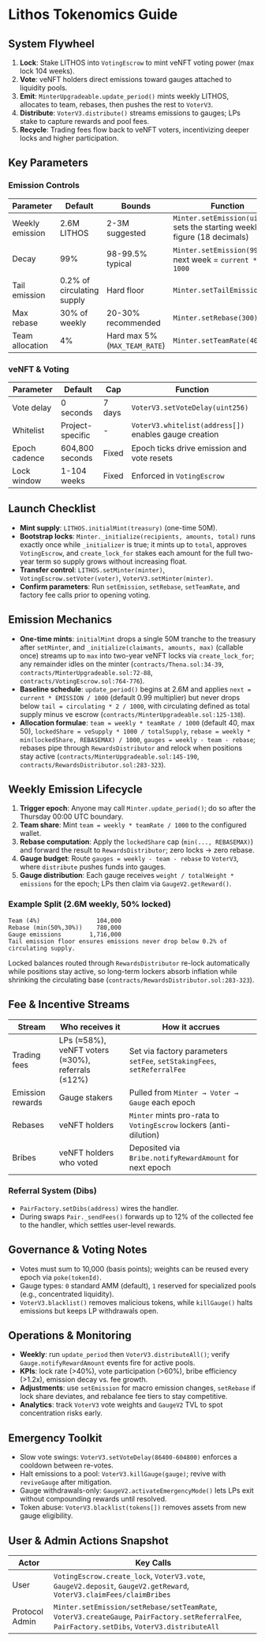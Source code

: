 # Lithos Tokenomics Guide

## System Flywheel

1. **Lock**: Stake LITHOS into `VotingEscrow` to mint veNFT voting power (max lock 104 weeks).
2. **Vote**: veNFT holders direct emissions toward gauges attached to liquidity pools.
3. **Emit**: `MinterUpgradeable.update_period()` mints weekly LITHOS, allocates to team, rebases, then pushes the rest to `VoterV3`.
4. **Distribute**: `VoterV3.distribute()` streams emissions to gauges; LPs stake to capture rewards and pool fees.
5. **Recycle**: Trading fees flow back to veNFT voters, incentivizing deeper locks and higher participation.

## Key Parameters

### Emission Controls

| Parameter       | Default                    | Bounds                        | Function                                                                    |
| --------------- | -------------------------- | ----------------------------- | --------------------------------------------------------------------------- |
| Weekly emission | 2.6M LITHOS                | 2-3M suggested                | `Minter.setEmission(uint256)` sets the starting weekly figure (18 decimals) |
| Decay           | 99%                        | 98-99.5% typical              | `Minter.setEmission(990)` → next week = `current * 990 / 1000`              |
| Tail emission   | 0.2% of circulating supply | Hard floor                    | `Minter.setTailEmission(2)`                                                 |
| Max rebase      | 30% of weekly              | 20-30% recommended            | `Minter.setRebase(300)`                                                     |
| Team allocation | 4%                         | Hard max 5% (`MAX_TEAM_RATE`) | `Minter.setTeamRate(40)`                                                    |

### veNFT & Voting

| Parameter     | Default          | Cap    | Function                                              |
| ------------- | ---------------- | ------ | ----------------------------------------------------- |
| Vote delay    | 0 seconds        | 7 days | `VoterV3.setVoteDelay(uint256)`                       |
| Whitelist     | Project-specific | -      | `VoterV3.whitelist(address[])` enables gauge creation |
| Epoch cadence | 604,800 seconds  | Fixed  | Epoch ticks drive emission and vote resets            |
| Lock window   | 1-104 weeks      | Fixed  | Enforced in `VotingEscrow`                            |

## Launch Checklist

- **Mint supply**: `LITHOS.initialMint(treasury)` (one-time 50M).
- **Bootstrap locks**: `Minter._initialize(recipients, amounts, total)` runs exactly once while `_initializer` is true; it mints up to `total`, approves `VotingEscrow`, and `create_lock_for` stakes each amount for the full two-year term so supply grows without increasing float.
- **Transfer control**: `LITHOS.setMinter(minter)`, `VotingEscrow.setVoter(voter)`, `VoterV3.setMinter(minter)`.
- **Confirm parameters**: Run `setEmission`, `setRebase`, `setTeamRate`, and factory fee calls prior to opening voting.

## Emission Mechanics

- **One-time mints**: `initialMint` drops a single 50M tranche to the treasury after `setMinter`, and `_initialize(claimants, amounts, max)` (callable once) streams up to `max` into two-year veNFT locks via `create_lock_for`; any remainder idles on the minter (`contracts/Thena.sol:34-39`, `contracts/MinterUpgradeable.sol:72-88`, `contracts/VotingEscrow.sol:764-776`).
- **Baseline schedule**: `update_period()` begins at 2.6M and applies `next = current * EMISSION / 1000` (default 0.99 multiplier) but never drops below `tail = circulating * 2 / 1000`, with circulating defined as total supply minus ve escrow (`contracts/MinterUpgradeable.sol:125-138`).
- **Allocation formulae**: `team = weekly * teamRate / 1000` (default 40, max 50), `lockedShare = veSupply * 1000 / totalSupply`, `rebase = weekly * min(lockedShare, REBASEMAX) / 1000`, `gauges = weekly - team - rebase`; rebases pipe through `RewardsDistributor` and relock when positions stay active (`contracts/MinterUpgradeable.sol:145-190`, `contracts/RewardsDistributor.sol:283-323`).

## Weekly Emission Lifecycle

1. **Trigger epoch**: Anyone may call `Minter.update_period()`; do so after the Thursday 00:00 UTC boundary.
2. **Team share**: Mint `team = weekly * teamRate / 1000` to the configured wallet.
3. **Rebase computation**: Apply the `lockedShare` cap (`min(..., REBASEMAX)`) and forward the result to `RewardsDistributor`; zero locks → zero rebase.
4. **Gauge budget**: Route `gauges = weekly - team - rebase` to `VoterV3`, where `distribute` pushes funds into gauges.
5. **Gauge distribution**: Each gauge receives `weight / totalWeight * emissions` for the epoch; LPs then claim via `GaugeV2.getReward()`.

### Example Split (2.6M weekly, 50% locked)

```
Team (4%)                104,000
Rebase (min(50%,30%))    780,000
Gauge emissions        1,716,000
Tail emission floor ensures emissions never drop below 0.2% of circulating supply.
```

Locked balances routed through `RewardsDistributor` re-lock automatically while positions stay active, so long-term lockers absorb inflation while shrinking the circulating base (`contracts/RewardsDistributor.sol:283-323`).

## Fee & Incentive Streams

| Stream           | Who receives it                                   | How it accrues                                                          |
| ---------------- | ------------------------------------------------- | ----------------------------------------------------------------------- |
| Trading fees     | LPs (≈58%), veNFT voters (≈30%), referrals (≤12%) | Set via factory parameters `setFee`, `setStakingFees`, `setReferralFee` |
| Emission rewards | Gauge stakers                                     | Pulled from `Minter → Voter → Gauge` each epoch                         |
| Rebases          | veNFT holders                                     | `Minter` mints pro-rata to `VotingEscrow` lockers (anti-dilution)       |
| Bribes           | veNFT holders who voted                           | Deposited via `Bribe.notifyRewardAmount` for next epoch                 |

### Referral System (Dibs)

- `PairFactory.setDibs(address)` wires the handler.
- During swaps `Pair._sendFees()` forwards up to 12% of the collected fee to the handler, which settles user-level rewards.

## Governance & Voting Notes

- Votes must sum to 10,000 (basis points); weights can be reused every epoch via `poke(tokenId)`.
- Gauge types: `0` standard AMM (default), `1` reserved for specialized pools (e.g., concentrated liquidity).
- `VoterV3.blacklist()` removes malicious tokens, while `killGauge()` halts emissions but keeps LP withdrawals open.

## Operations & Monitoring

- **Weekly**: run `update_period` then `VoterV3.distributeAll()`; verify `Gauge.notifyRewardAmount` events fire for active pools.
- **KPIs**: lock rate (>40%), vote participation (>60%), bribe efficiency (>1.2x), emission decay vs. fee growth.
- **Adjustments**: use `setEmission` for macro emission changes, `setRebase` if lock share deviates, and rebalance fee tiers to stay competitive.
- **Analytics**: track `VoterV3` vote weights and `GaugeV2` TVL to spot concentration risks early.

## Emergency Toolkit

- Slow vote swings: `VoterV3.setVoteDelay(86400-604800)` enforces a cooldown between re-votes.
- Halt emissions to a pool: `VoterV3.killGauge(gauge)`; revive with `reviveGauge` after mitigation.
- Gauge withdrawals-only: `GaugeV2.activateEmergencyMode()` lets LPs exit without compounding rewards until resolved.
- Token abuse: `VoterV3.blacklist(tokens[])` removes assets from new gauge eligibility.

## User & Admin Actions Snapshot

| Actor          | Key Calls                                                                                                                                       |
| -------------- | ----------------------------------------------------------------------------------------------------------------------------------------------- |
| User           | `VotingEscrow.create_lock`, `VoterV3.vote`, `GaugeV2.deposit`, `GaugeV2.getReward`, `VoterV3.claimFees/claimBribes`                             |
| Protocol Admin | `Minter.setEmission/setRebase/setTeamRate`, `VoterV3.createGauge`, `PairFactory.setReferralFee`, `PairFactory.setDibs`, `VoterV3.distributeAll` |
